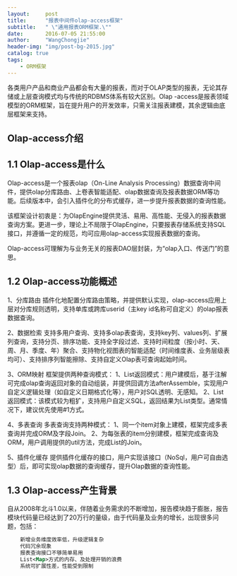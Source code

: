 ```yaml
---
layout:     post
title:      "报表中间件olap-access框架"
subtitle:   " \"通用报表ORM框架.\""
date:       2016-07-05 21:55:00
author:     "WangChongjie"
header-img: "img/post-bg-2015.jpg"
catalog: true
tags:
    - ORM框架
---
```

各类用户产品和商业产品都会有大量的报表，而对于OLAP类型的报表，无论其存储或上层查询模式均与传统的RDBMS体系有较大区别。Olap
-access是报表领域模型的ORM框架，旨在提升用户的开发效率，只需关注报表建模，其余逻辑由底层框架来支持。

## Olap-access介绍

## 1.1 Olap-access是什么
Olap-access是一个报表olap（On-Line Analysis Processing）数据查询中间件，提供olap分库路由、上卷表智能适配、olap数据查询及报表数据ORM等功能。后续版本中，会引入插件化的分布式缓存，进一步提升报表数据的查询性能。

该框架设计初衷是：为OlapEngine提供灵活、易用、高性能、无侵入的报表数据查询方案。更进一步，理论上不局限于OlapEngine，只要报表存储系统支持SQL接口，并遵循一定的规范，均可应用olap-access实现报表数据的查询。

Olap-access可理解为与业务无关的报表DAO层封装，为“olap入口、传送门”的意思。

## 1.2 Olap-access功能概述
1、分库路由
插件化地配置分库路由策略，并提供默认实现，olap-access应用上层对分库规则透明，支持单库或跨库userid（主key id名称可自定义）的olap报表数据查询。

2、数据检索
支持多用户查询、支持多olap表查询，支持key列、values列、扩展列查询，支持分页、排序功能、支持全字段过滤、支持时间粒度（按小时、天、周、月、季度、年）聚合、支持物化视图表的智能适配（时间维度表、业务层级表均可）、支持排序列智能擦除、支持自定义Olap表可查询起始时间。

3、ORM映射
框架提供两种查询模式：
1、List<Obj>返回模式：用户建模后，基于注解可完成olap查询返回对象的自动组装，并提供回调方法afterAssemble，实现用户自定义逻辑处理（如自定义日期格式化等），用户对SQL透明、无感知。
2、List<Map>返回模式：该模式较为粗犷，支持用户自定义SQL，返回结果为List<Map>类型。通常情况下，建议优先使用#1方式。

4、多表查询
多表查询支持两种模式：
1、同一个item对象上建模，框架完成多表查询并完成ORM及字段Join。
2、为每张表的item分别建模，框架完成查询及ORM，用户调用提供的util方法，完成List<obj>的Join。

5、插件化缓存
提供插件化缓存的接口，用户实现该接口（NoSql，用户可自由选型）后，即可实现olap数据的查询缓存，提升Olap数据的查询性能。

## 1.3 Olap-access产生背景
自从2008年北斗1.0以来，伴随着业务需求的不断增加，报告模块趋于膨胀，报告模块代码量已经达到了20万行的量级，由于代码量及业务的增长，出现很多问题，包括：

```xml
	新增业务维度效率低，升级逻辑复杂
	代码冗余现象
	报表查询接口不够简单易用
	List<Map>方式的内存、及处理开销的浪费
	系统可扩展性差，性能受到限制
```


